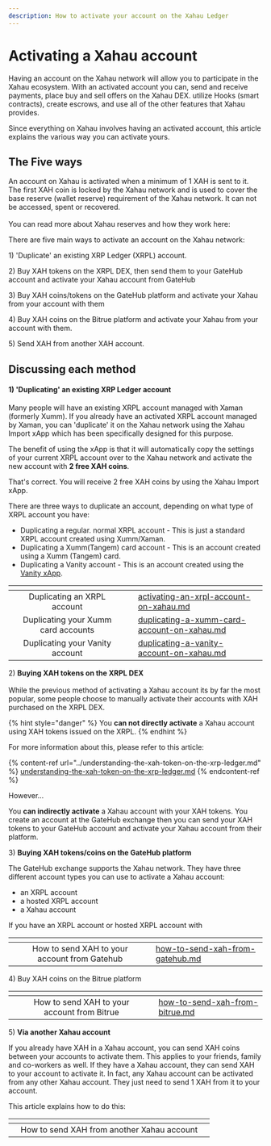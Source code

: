 ```yaml
---
description: How to activate your account on the Xahau Ledger
---
```


# Activating a Xahau account

Having an account on the Xahau network will allow you to participate in the Xahau ecosystem. With an activated account you can,  send and receive payments,  place buy and sell offers on the Xahau DEX. utilize Hooks (smart contracts), create escrows, and use all of the other features that Xahau provides.

Since everything on Xahau involves having an activated account, this article explains the various way you can activate yours.

## The Five ways

An account on Xahau is activated when a minimum of 1 XAH is sent to it.  The first XAH coin is locked by the Xahau network and is used to cover the base reserve (wallet reserve) requirement of the Xahau network. It can not be accessed, spent or recovered.\
\
You can read more about Xahau reserves and how they work here:



There are five main ways to activate an account on the Xahau network:

1\) 'Duplicate' an existing XRP Ledger (XRPL) account.

2\) Buy XAH tokens on the XRPL DEX, then send them to your GateHub account and activate your Xahau account from GateHub

3\) Buy XAH coins/tokens on the GateHub platform and activate your Xahau from your account with them

4\) Buy XAH coins on the Bitrue platform and activate your Xahau from your account with them.

5\) Send XAH from another XAH account.

## Discussing each method

#### 1) 'D**uplicating' an existing XRP Ledger account**

Many people will have an existing XRPL account managed with Xaman (formerly Xumm). If you already have an activated XRPL account managed by Xaman, you can 'duplicate' it on the Xahau network using the Xahau Import xApp which has been specifically designed for this purpose.

The benefit of using the xApp is that it will automatically copy the settings of your current XRPL account over to the Xahau network and activate the new account with **2 free XAH coins**.

That's correct. You will receive 2 free XAH coins by using the Xahau Import xApp.

There are three ways to duplicate an account, depending on what type of XRPL account you have:

* Duplicating a regular. normal XRPL account - This is just a standard XRPL account created using Xumm/Xaman.&#x20;
* Duplicating a Xumm(Tangem) card account - This is an account created using a Xumm (Tangem) card.
* Duplicating a Vanity account - This is an account created using the [Vanity xApp](https://xumm.app/detect/xapp:xumm.vanity).



<table data-view="cards"><thead><tr><th></th><th align="center"></th><th></th><th data-hidden data-card-cover data-type="files"></th><th data-hidden data-card-target data-type="content-ref"></th></tr></thead><tbody><tr><td></td><td align="center">Duplicating an XRPL account</td><td></td><td></td><td><a href="../duplicating-your-account-xahau/activating-an-xrpl-account-on-xahau.md">activating-an-xrpl-account-on-xahau.md</a></td></tr><tr><td></td><td align="center">Duplicating your Xumm card accounts</td><td></td><td></td><td><a href="../duplicating-your-account-xahau/duplicating-a-xumm-card-account-on-xahau.md">duplicating-a-xumm-card-account-on-xahau.md</a></td></tr><tr><td></td><td align="center">Duplicating your Vanity account</td><td></td><td></td><td><a href="../duplicating-your-account-xahau/duplicating-a-vanity-account-on-xahau.md">duplicating-a-vanity-account-on-xahau.md</a></td></tr></tbody></table>



2\) **Buying XAH tokens on the XRPL DEX**\
\
While the previous method of activating a Xahau account its by far the most popular, some people choose to manually activate their accounts with XAH purchased on the XRPL DEX.

{% hint style="danger" %}
You **can not directly activate** a Xahau account using XAH tokens issued on the XRPL.
{% endhint %}

For more information about this, please refer to this article:

{% content-ref url="../understanding-the-xah-token-on-the-xrp-ledger.md" %}
[understanding-the-xah-token-on-the-xrp-ledger.md](../understanding-the-xah-token-on-the-xrp-ledger.md)
{% endcontent-ref %}

However...

You **can indirectly activate** a Xahau account with your XAH tokens. You create an account at the  GateHub exchange then you can send your XAH tokens to your GateHub account and activate your Xahau account from their platform.



3\) **Buying XAH tokens/coins on the GateHub platform**

The GateHub exchange supports the Xahau network. They have three different account types you can use to activate a Xahau account:

* an XRPL account
* a hosted XRPL account
* a Xahau account

If you have an XRPL account or hosted XRPL account with&#x20;

<table data-view="cards"><thead><tr><th align="center"></th><th align="center"></th><th></th><th data-hidden data-card-target data-type="content-ref"></th></tr></thead><tbody><tr><td align="center"></td><td align="center">How to send XAH to your account from Gatehub</td><td></td><td><a href="how-to-send-xah-from-gatehub.md">how-to-send-xah-from-gatehub.md</a></td></tr></tbody></table>



4\) Buy XAH coins on the Bitrue platform

<table data-view="cards"><thead><tr><th align="center"></th><th align="center"></th><th></th><th data-hidden data-card-target data-type="content-ref"></th></tr></thead><tbody><tr><td align="center"></td><td align="center">How to send XAH to your account from Bitrue</td><td></td><td><a href="how-to-send-xah-from-bitrue.md">how-to-send-xah-from-bitrue.md</a></td></tr></tbody></table>

5\) **Via another Xahau account**

If you already have XAH in a Xahau account, you can send XAH coins between your accounts to activate them. This applies to your friends, family and  co-workers as well. If they have a Xahau account, they can send XAH to your account to activate it. In fact, any Xahau account can be activated from any other Xahau account. They just need to send 1 XAH from it to your account.

This article explains how to do this:



<table data-view="cards"><thead><tr><th></th><th align="center"></th><th></th></tr></thead><tbody><tr><td></td><td align="center">How to send XAH from another Xahau account</td><td></td></tr></tbody></table>

